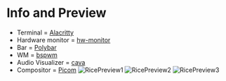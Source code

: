 # Info and Preview
* Terminal = [Alacritty](https://github.com/alacritty/alacritty)
* Hardware monitor = [hw-monitor](https://github.com/husseinhareb/hw-monitor)
* Bar = [Polybar](https://github.com/polybar/polybar)
* WM = [bspwm](https://github.com/baskerville/bspwm)
* Audio Visualizer = [cava](https://github.com/karlstav/cava)
* Compositor = [Picom](https://github.com/yshui/picom)
![RicePreview1](https://github.com/user-attachments/assets/360ac0c7-884c-4099-bba8-a92ee682d102)
![RicePreview2](https://github.com/user-attachments/assets/ea44efea-3187-44d2-8b3e-bd283e4fd218)
![RicePreview3](https://github.com/user-attachments/assets/7a3f66f3-f5f0-4f0c-b778-fdbc74730936)
